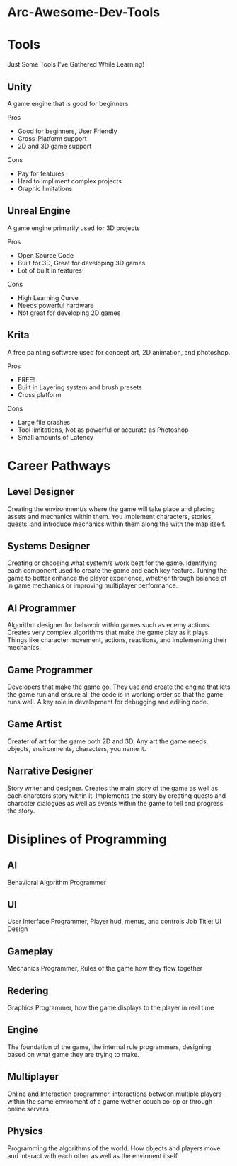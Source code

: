 # Arc-Awesome-Dev-Tools

# Tools
Just Some Tools I've Gathered While Learning!

## Unity
A game engine that is good for beginners

Pros

* Good for beginners, User Friendly
* Cross-Platform support
* 2D and 3D game support
  
Cons

* Pay for features
* Hard to impliment complex projects
* Graphic limitations

## Unreal Engine
A game engine primarily used for 3D projects

Pros

* Open Source Code
* Built for 3D, Great for developing 3D games
* Lot of built in features
  
Cons

* High Learning Curve
* Needs powerful hardware
* Not great for developing 2D games

## Krita
A free painting software used for concept art, 2D animation, and photoshop.

Pros

* FREE! 
* Built in Layering system and brush presets
* Cross platform
  
Cons

* Large file crashes
* Tool limitations, Not as powerful or accurate as Photoshop
* Small amounts of Latency



# Career Pathways

## Level Designer
Creating the environment/s where the game will take place and placing assets and mechanics within them. You implement characters, stories, quests, and introduce mechanics within them along the with the map itself. 

## Systems Designer
Creating or choosing what system/s work best for the game. Identifying each component used to create the game and each key feature. Tuning the game to better enhance the player experience, whether through balance of in game mechanics or improving multiplayer performance.

## AI Programmer
Algorithm designer for behavoir within games such as enemy actions. Creates very complex algorithms that make the game play as it plays. Things like character movement, actions, reactions, and implementing their mechanics.  

## Game Programmer
Developers that make the game go. They use and create the engine that lets the game run and ensure all the code is in working order so that the game runs well. A key role in development for debugging and editing code.

## Game Artist
Creater of art for the game both 2D and 3D. Any art the game needs, objects, environments, characters, you name it.  

## Narrative Designer
Story writer and designer. Creates the main story of the game as well as each charcters story within it. Implements the story by creating quests and character dialogues as well as events within the game to tell and progress the story.


# Disiplines of Programming

## AI
Behavioral Algorithm Programmer

## UI
User Interface Programmer, Player hud, menus, and controls
Job Title: UI Design

## Gameplay
Mechanics Programmer, Rules of the game how they flow together

## Redering
Graphics Programmer, how the game displays to the player in real time

## Engine
The foundation of the game, the internal rule programmers, designing based on what game they are trying to make.

## Multiplayer
Online and Interaction programmer, interactions between multiple players within the same enviroment of a game wether couch co-op or through online servers

## Physics
Programming the algorithms of the world. How objects and players move and interact with each other as well as the envirment itself. 



  

